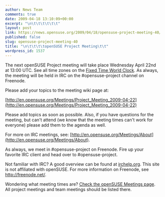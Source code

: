 ```yaml
---
author: News Team
comments: true
date: 2009-04-18 13:10:09+00:00
excerpt: "\n\t\t\t\t\t\t"
layout: post
link: https://news.opensuse.org/2009/04/18/opensuse-project-meeting-40/
published: false
slug: opensuse-project-meeting-40
title: "\n\t\t\t\topenSUSE Project Meeting\t\t"
wordpress_id: 1537
---
```

The next openSUSE Project meeting will take place Wednesday April 22nd at 13:00 UTC. See all time zones on the [Fixed Time World Clock](http://bit.ly/Tb6zE). As always, the meeting will be held in IRC on the #opensuse-project channel on Freenode.

Please add your topics to the meeting wiki page at:

[http://en.opensuse.org/Meetings/Project_Meeting_2009-04-22](http://en.opensuse.org/Meetings/Project_Meeting_2009-04-22)

Please add topics as soon as possible. Also, if you have questions for the meeting, but can't attend (we know that the meeting times can't work for everyone) please add them to the agenda as well.

For more on IRC meetings, see: [http://en.opensuse.org/Meetings/About](http://en.opensuse.org/Meetings/About).

As always, we meet in #opensuse-project on Freenode. Fire up your favorite IRC client and head over to #opensuse-project.

Not familiar with IRC? A good overview can be found at [irchelp.org](http://www.irchelp.org/). This site is not affiliated with openSUSE. For more information on Freenode, see http://freenode.net/.

Wondering what meeting times are? [Check the openSUSE Meetings page](http://en.opensuse.org/Meetings). All project meetings and team meetings should be listed there.		
